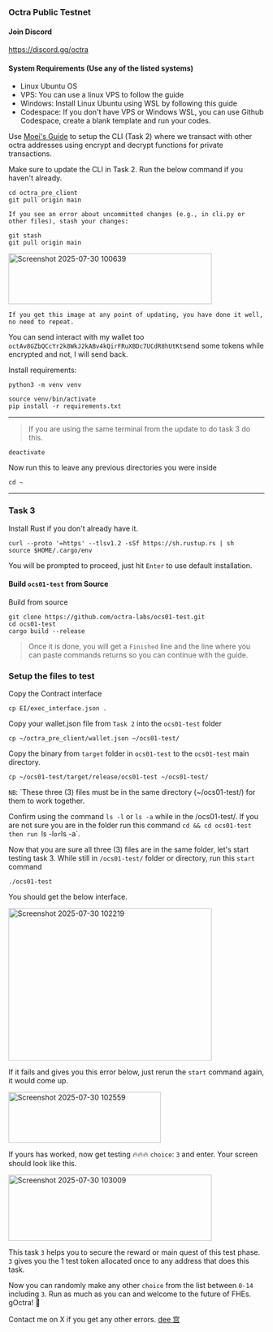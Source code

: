 ### Octra Public Testnet

#### Join Discord
https://discord.gg/octra

#### System Requirements (Use any of the listed systems)
- Linux Ubuntu OS
- VPS: You can use a linux VPS to follow the guide
- Windows: Install Linux Ubuntu using WSL by following this guide
- Codespace: If you don't have VPS or Windows WSL, you can use Github Codespace, create a blank template and run your codes.

Use [Moei's Guide](https://github.com/0xmoei/octra) to setup the CLI (Task 2) where we transact with other octra addresses using encrypt and decrypt functions for private transactions.

Make sure to update the CLI in Task 2. Run the below command if you haven't already.
```
cd octra_pre_client
git pull origin main
```
`If you see an error about uncommitted changes (e.g., in cli.py or other files), stash your changes:`
```
git stash
git pull origin main
```

<img width="400" height="100" alt="Screenshot 2025-07-30 100639" src="https://github.com/user-attachments/assets/bb8789a1-1b37-4aca-92a7-19117d53dc42" />

`If you get this image at any point of updating, you have done it well, no need to repeat.`

You can send interact with my wallet too `octAv8GZbQCcYr2k8WkJ2kABv4kQirFRuXBDc7UCdR8hUtKt`send some tokens while encrypted and not, I will send back.

Install requirements:
```
python3 -m venv venv

source venv/bin/activate
pip install -r requirements.txt
```
---

> If you are using the same terminal from the update to do task 3 do this.

```
deactivate
```
Now run this to leave any previous directories you were inside
```
cd ~
```
---

### Task 3
Install Rust if you don't already have it.
```
curl --proto '=https' --tlsv1.2 -sSf https://sh.rustup.rs | sh
source $HOME/.cargo/env
```
You will be prompted to proceed, just hit `Enter` to use default installation.

#### Build `ocs01-test` from Source
Build from source
```
git clone https://github.com/octra-labs/ocs01-test.git
cd ocs01-test
cargo build --release
```
> Once it is done, you will get a `Finished` line and the line where you can paste commands returns so you can continue with the guide.

### Setup the files to test
Copy the Contract interface
```
cp EI/exec_interface.json .
```

Copy your wallet.json file from `Task 2` into the `ocs01-test` folder
```
cp ~/octra_pre_client/wallet.json ~/ocs01-test/
```

Copy the binary from `target` folder in `ocs01-test` to the `ocs01-test` main directory.
```
cp ~/ocs01-test/target/release/ocs01-test ~/ocs01-test/
```

`NB`: `These three (3) files must be in the same directory (~/ocs01-test/) for them to work together.

Confirm using the command `ls -l` or `ls -a` while in the /ocs01-test/.
If you are not sure you are in the folder run this command `cd && cd ocs01-test then run `ls -l` or `ls -a`.

Now that you are sure all three (3) files are in the same folder, let's start testing task 3.
While still in `/ocs01-test/` folder or directory, run this `start` command
```
./ocs01-test
```
You should get the below interface.

<img width="400" height="300" alt="Screenshot 2025-07-30 102219" src="https://github.com/user-attachments/assets/0faa4e11-2d94-4b7c-99a9-fba0c1fcddd5" />

If it fails and gives you this error below, just rerun the `start` command again, it would come up.

<img width="300" height="100" alt="Screenshot 2025-07-30 102559" src="https://github.com/user-attachments/assets/9b242354-371c-4e6c-a505-4ba53f13c4ed" />

If yours has worked, now get testing 🔥🔥🔥
`choice`: `3` and enter. Your screen should look like this.

<img width="400" height="130" alt="Screenshot 2025-07-30 103009" src="https://github.com/user-attachments/assets/6db8b402-c033-408d-982b-6a4c3ccc18a1" />

This task `3` helps you to secure the reward or main quest of this test phase. `3` gives you the 1 test token allocated once to any address that does this task.

Now you can randomly make any other `choice` from the list between `0-14` including `3`. Run as much as you can and welcome to the future of FHEs.
gOctra! 🎉

Contact me on X if you get any other errors. [dee 宫](https://x.com/dee__analyst)
